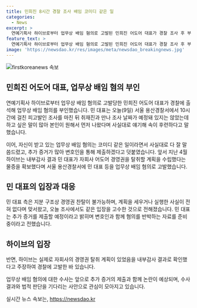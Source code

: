 ```yaml
---
title: 민희진 8시간 경찰 조사 배임 코미디 같은 일
categories:
  - News
excerpt: >
  연예기획사 하이브로부터 업무상 배임 혐의로 고발된 민희진 어도어 대표가 경찰 조사 후 부인 선언. 업무상 배임 혐의는 코미디 같은 일이라며 추가 증거 제출을 약속했습니다. 하이브는 경영권 탈취 계획 수립 의혹을 제기하며 고발했지만, 민 대표는 이를 부인하고 자신의 입장을 고수했습니다.
feature_text: >
  연예기획사 하이브로부터 업무상 배임 혐의로 고발된 민희진 어도어 대표가 경찰 조사 후 부인 선언. 업무상 배임 혐의는 코미디 같은 일이라며 추가 증거 제출을 약속했습니다. 하이브는 경영권 탈취 계획 수립 의혹을 제기하며 고발했지만, 민 대표는 이를 부인하고 자신의 입장을 고수했습니다.
image: 'https://newsdao.kr/res/images/meta/newsdao_breakingnews.jpg'
---
```


<p><img src="https://newsdao.kr/res/images/meta/newsdao_breakingnews.jpg" alt="firstkoreanews 속보" /></p>

<h2 data-ke-size="size26">민희진 어도어 대표, 업무상 배임 혐의 부인</h2>

<p data-ke-size="size16">연예기획사 하이브로부터 업무상 배임 혐의로 고발당한 민희진 어도어 대표가 경찰에 출석해 업무상 배임 혐의를 부인했습니다. 민 대표는 오늘(9일) 서울 용산경찰서에서 10시간에 걸친 피고발인 조사를 마친 뒤 취재진과 만나 조사 날짜가 예정돼 있지는 않았는데 하고 싶은 말이 많아 본인이 원해서 먼저 나왔다며 사실대로 얘기해 속이 후련하다고 말했습니다.</p>

<p data-ke-size="size16">이어, 자신이 받고 있는 업무상 배임 혐의는 코미디 같은 일이라면서 사실대로 다 잘 말씀드렸고, 추가 증거가 많아 변호인을 통해 제출하겠다고 덧붙였습니다. 앞서 지난 4월 하이브는 내부감사 결과 민 대표가 자회사 어도어 경영권을 탈취할 계획을 수립했다는 물증을 확보했다며 서울 용산경찰서에 민 대표 등을 업무상 배임 혐의로 고발했습니다.</p>

<h2 data-ke-size="size26">민 대표의 입장과 대응</h2>

<p data-ke-size="size16">민 대표 측은 지분 구조상 경영권 찬탈이 불가능하며, 계획을 세우거나 실행한 사실이 전혀 없다며 맞서왔고, 오늘 조사에서도 같은 입장을 고수한 것으로 전해졌습니다. 민 대표는 추가 증거를 제출할 예정이라고 밝히며 변호인과 함께 혐의를 반박하는 자료를 준비 중이라고 전했습니다.</p>

<h2 data-ke-size="size26">하이브의 입장</h2>

<p data-ke-size="size16">반면, 하이브는 실제로 자회사의 경영권 탈취 계획이 있었음을 내부감사 결과로 확인했다고 주장하여 경찰에 고발한 바 있습니다.</p>

<p data-ke-size="size16">업무상 배임 혐의에 대한 수사는 앞으로 추가 증거의 제출과 함께 논란이 예상되며, 수사 결과와 법적 판단을 기다리는 사안으로 관심이 모아지고 있습니다.</p>
실시간 뉴스 속보는, <a href="https://newsdao.kr" rel="dofollow">https://newsdao.kr</a>


